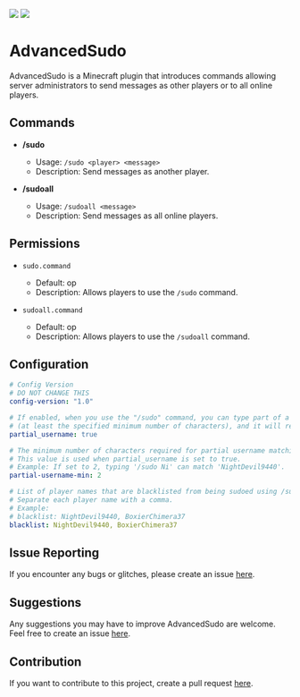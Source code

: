 [![](https://poggit.pmmp.io/shield.dl/AdvancedSudo)](https://poggit.pmmp.io/p/AdvancedSudo)
[![](https://poggit.pmmp.io/shield.dl.total/AdvancedSudo)](https://poggit.pmmp.io/p/AdvancedSudo)
# AdvancedSudo

AdvancedSudo is a Minecraft plugin that introduces commands allowing server administrators to send messages as other players or to all online players.

## Commands

- **/sudo**
  - Usage: `/sudo <player> <message>`
  - Description: Send messages as another player.

- **/sudoall**
  - Usage: `/sudoall <message>`
  - Description: Send messages as all online players.

## Permissions

- `sudo.command`
  - Default: op
  - Description: Allows players to use the `/sudo` command.

- `sudoall.command`
  - Default: op
  - Description: Allows players to use the `/sudoall` command.

## Configuration

```yaml
# Config Version
# DO NOT CHANGE THIS
config-version: "1.0"

# If enabled, when you use the "/sudo" command, you can type part of a username
# (at least the specified minimum number of characters), and it will return the matching player.
partial_username: true

# The minimum number of characters required for partial username matching.
# This value is used when partial_username is set to true.
# Example: If set to 2, typing '/sudo Ni' can match 'NightDevil9440'.
partial-username-min: 2

# List of player names that are blacklisted from being sudoed using /sudo or /sudoall commands.
# Separate each player name with a comma.
# Example:
# blacklist: NightDevil9440, BoxierChimera37
blacklist: NightDevil9440, BoxierChimera37
```

## Issue Reporting

If you encounter any bugs or glitches, please create an issue [here](https://github.com/imLuckii/AdvancedSudo/issues/new).

## Suggestions

Any suggestions you may have to improve AdvancedSudo are welcome. Feel free to create an issue [here](https://github.com/imLuckii/AdvancedSudo/issues/new).

## Contribution

If you want to contribute to this project, create a pull request [here](https://github.com/imLuckii/AdvancedSudo/pulls).
